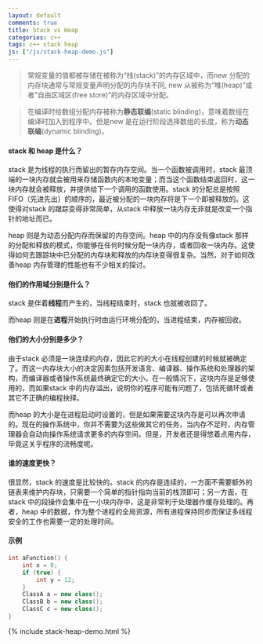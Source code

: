 ```yaml
---
layout: default
comments: true
title: Stack vs Heap
categories: c++
tags: c++ stack heap
js: ["/js/stack-heap-demo.js"]
---
```


> 常规变量的值都被存储在被称为“栈(stack)”的内存区域中，而new 分配的内存块通常与常规变量声明分配的内存块不同, new 从被称为“堆(heap)”或者“自由区域区(free store)”的内存区域中分配。

> 在编译时给数组分配内存被称为**静态联编**(static blinding)，意味着数组在编译时加入到程序中。但是new 是在运行阶段选择数组的长度，称为**动态联编**(dynamic blinding)。

#### stack 和 heap 是什么？

stack 是为线程的执行而留出的暂存内存空间。当一个函数被调用时，stack 最顶端的一块内存就会被用来存储函数内的本地变量；而当这个函数结束返回时，这一块内存就会被释放，并提供给下一个调用的函数使用。stack 的分配总是按照 FIFO（先进先出）的顺序的，最近被分配的一块内存将是下一个即被释放的。这使得对stack 的跟踪变得非常简单，从stack 中释放一块内存无非就是改变一个指针的地址而已。

heap 则是为动态分配内存而保留的内存空间。heap 中的内存没有像stack 那样的分配和释放的模式，你能够在任何时候分配一块内存，或者回收一块内存。这使得如何去跟踪块中已分配的内存块和释放的内存块变得很复杂。当然，对于如何改善heap 内存管理的性能也有不少相关的探讨。

#### 他们的作用域分别是什么？

stack 是伴着**线程**而产生的，当线程结束时，stack 也就被收回了。

而heap 则是在**进程**开始执行时由运行环境分配的，当进程结束，内存被回收。

#### 他们的大小分别是多少？

由于stack 必须是一块连续的内存，因此它的的大小在线程创建的时候就被确定了。而这一内存块大小的决定因素包括开发语言、编译器、操作系统和处理器的架构，而编译器或者操作系统最终确定它的大小。在一般情况下，这块内存是足够使用的，而如果stack 中的内存溢出，说明你的程序可能有问题了，包括死循环或者其它不正确的编程抉择。

而heap 的大小是在进程启动时设置的，但是如果需要这块内存是可以再次申请的。现在的操作系统中，你并不需要为这些做其它的任务，当内存不足时，内存管理器会自动向操作系统请求更多的内存空间。但是，开发者还是得悠着点用内存，毕竟这关乎程序的流畅度呢。

#### 谁的速度更快？

很显然，stack 的速度是比较快的。stack 的内存是连续的，一方面不需要额外的链表来维护内存块，只需要一个简单的指针指向当前的栈顶即可；另一方面，在stack 中的段操作会集中在一小块内存中，这是非常利于处理器作缓存处理的。再者，heap 中的数据，作为整个进程的全局资源，所有进程保持同步而保证多线程安全的工作也需要一定的处理时间。

#### 示例

```C++
int aFunction() {
	int x = 0;
	if (true) {
		int y = 12;
	}
	ClassA a = new class();
	ClassB b = new class();
	ClassC c = new class();
}
```

<!-- more -->

{% include stack-heap-demo.html %}
